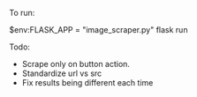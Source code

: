 To run:

\$env:FLASK_APP = "image_scraper.py"
flask run

Todo:

- Scrape only on button action.
- Standardize url vs src
- Fix results being different each time
